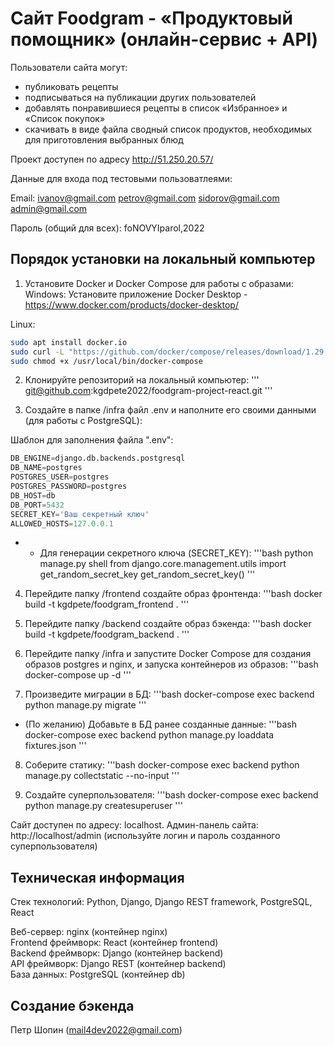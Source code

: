 # Cайт Foodgram - «Продуктовый помощник» (онлайн-сервис + API)
Пользователи сайта могут:
- публиковать рецепты
- подписываться на публикации других пользователей
- добавлять понравившиеся рецепты в список «Избранное» и «Список покупок»
- скачивать в виде файла сводный список продуктов, необходимых для приготовления выбранных блюд


Проект доступен по адресу http://51.250.20.57/

Данные для входа под тестовыми пользоватлеями: 

Email:
ivanov@gmail.com
petrov@gmail.com
sidorov@gmail.com
admin@gmail.com

Пароль (общий для всех):
foNOVYIparol,2022


## Порядок установки на локальный компьютер

1. Установите Docker и Docker Compose для работы с образами:
Windows: 
Установите приложение Docker Desktop - https://www.docker.com/products/docker-desktop/

Linux:
```bash
sudo apt install docker.io
sudo curl -L "https://github.com/docker/compose/releases/download/1.29.2/docker-compose-$(uname -s)-$(uname -m)" -o /usr/local/bin/docker-compose
sudo chmod +x /usr/local/bin/docker-compose
```

2. Клонируйте репозиторий на локальный компьютер:
'''
git@github.com:kgdpete2022/foodgram-project-react.git
'''

3. Создайте в папке /infra файл .env и наполните его своими данными (для работы с PostgreSQL):

Шаблон для заполнения файла ".env":
```python
DB_ENGINE=django.db.backends.postgresql
DB_NAME=postgres
POSTGRES_USER=postgres
POSTGRES_PASSWORD=postgres
DB_HOST=db
DB_PORT=5432
SECRET_KEY='Ваш секретный ключ'
ALLOWED_HOSTS=127.0.0.1
```

* - Для генерации секретного ключа (SECRET_KEY): 
'''bash
python manage.py shell
from django.core.management.utils import get_random_secret_key
get_random_secret_key()
'''

4. Перейдите папку /frontend создайте образ фронтенда:
'''bash
docker build -t kgdpete/foodgram_frontend .
'''

5. Перейдите папку /backend создайте образ бэкенда:
'''bash
docker build -t kgdpete/foodgram_backend .
'''

6. Перейдите папку /infra и запустите Docker Compose для создания образов postgres и nginx, и запуска контейнеров из образов:
'''bash
docker-compose up -d
'''

7. Произведите миграции в БД:
'''bash
docker-compose exec backend python manage.py migrate
'''

- (По желанию) Добавьте в БД ранее созданные данные:
'''bash
docker-compose exec backend python manage.py loaddata fixtures.json
'''

8. Соберите статику:
'''bash
docker-compose exec backend python manage.py collectstatic --no-input
'''

9. Создайте суперпользователя:
'''bash
docker-compose exec backend python manage.py createsuperuser
'''

Сайт доступен по адресу: localhost.
Админ-панель сайта: http://localhost/admin (используйте логин и пароль созданного суперпользователя)


## Техническая информация

Стек технологий: Python, Django, Django REST framework, PostgreSQL, React

Веб-сервер: nginx (контейнер nginx)  
Frontend фреймворк: React (контейнер frontend)  
Backend фреймворк: Django (контейнер backend)  
API фреймворк: Django REST (контейнер backend)  
База данных: PostgreSQL (контейнер db)

## Создание бэкенда
Петр Шопин (mail4dev2022@gmail.com)

